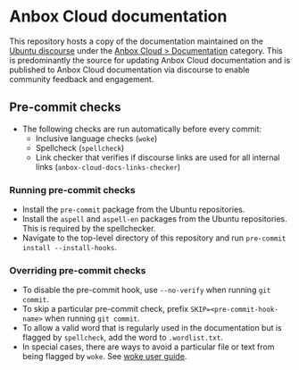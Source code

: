 # Anbox Cloud documentation

This repository hosts a copy of the documentation maintained on the [Ubuntu discourse](https://discourse.ubuntu.com) under the [Anbox Cloud > Documentation](https://discourse.ubuntu.com/c/anbox-cloud/documentation/50) category. This is predominantly the source for updating Anbox Cloud documentation and is published to Anbox Cloud documentation via discourse to enable community feedback and engagement.

## Pre-commit checks
* The following checks are run automatically before every commit:
  - Inclusive language checks (`woke`)
  - Spellcheck (`spellcheck`)
  - Link checker that verifies if discourse links are used for all internal links (`anbox-cloud-docs-links-checker`)

### Running pre-commit checks

* Install the `pre-commit` package from the Ubuntu repositories.
* Install the `aspell` and `aspell-en` packages from the Ubuntu repositories. This is required by the spellchecker.
* Navigate to the top-level directory of this repository and run `pre-commit install --install-hooks`.

### Overriding pre-commit checks

* To disable the pre-commit hook, use `--no-verify` when running `git commit`.
* To skip a particular pre-commit check, prefix `SKIP=<pre-commit-hook-name>` when running `git commit`.
* To allow a valid word that is regularly used in the documentation but is flagged by `spellcheck`, add the word to `.wordlist.txt`.
* In special cases, there are ways to avoid a particular file or text from being flagged by `woke`. See [woke user guide](https://docs.getwoke.tech/ignore/).
